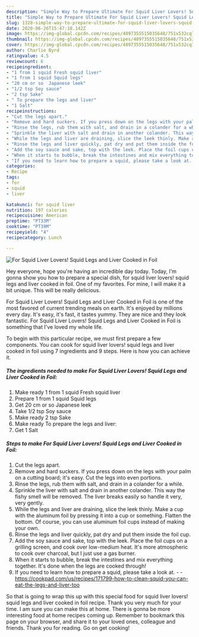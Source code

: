 ```yaml
---
description: "Simple Way to Prepare Ultimate For Squid Liver Lovers! Squid Legs and Liver Cooked in Foil"
title: "Simple Way to Prepare Ultimate For Squid Liver Lovers! Squid Legs and Liver Cooked in Foil"
slug: 1328-simple-way-to-prepare-ultimate-for-squid-liver-lovers-squid-legs-and-liver-cooked-in-foil
date: 2020-06-26T15:47:18.142Z
image: https://img-global.cpcdn.com/recipes/4897355515035648/751x532cq70/for-squid-liver-lovers-squid-legs-and-liver-cooked-in-foil-recipe-main-photo.jpg
thumbnail: https://img-global.cpcdn.com/recipes/4897355515035648/751x532cq70/for-squid-liver-lovers-squid-legs-and-liver-cooked-in-foil-recipe-main-photo.jpg
cover: https://img-global.cpcdn.com/recipes/4897355515035648/751x532cq70/for-squid-liver-lovers-squid-legs-and-liver-cooked-in-foil-recipe-main-photo.jpg
author: Charlie Byrd
ratingvalue: 4.5
reviewcount: 6
recipeingredient:
- "1 from 1 squid Fresh squid liver"
- "1 from 1 squid Squid legs"
- "20 cm or so  Japanese leek"
- "1/2 tsp Soy sauce"
- "2 tsp Sake"
- " To prepare the legs and liver"
- "1 Salt"
recipeinstructions:
- "Cut the legs apart."
- "Remove and hard suckers. If you press down on the legs with your palm on a cutting board; it&#39;s easy. Cut the legs into even portions."
- "Rinse the legs, rub them with salt, and drain in a colander for a while."
- "Sprinkle the liver with salt and drain in another colander. This way the fishy smell will be removed. The liver breaks easily so handle it very, very gently."
- "While the legs and liver are draining, slice the leek thinly. Make a cup with the aluminum foil by pressing it into a cup or something. Flatten the bottom. Of course, you can use aluminum foil cups instead of making your own."
- "Rinse the legs and liver quickly, pat dry and put them inside the foil cup."
- "Add the soy sauce and sake, top with the leek. Place the foil cups on a grilling screen, and cook over low-medium heat. It&#39;s more atmospheric to cook over charcoal, but I just use a gas burner."
- "When it starts to bubble, break the intestines and mix everything together. It&#39;s done when the legs are cooked through!"
- "If you need to learn how to prepare a squid, please take a look at.  https://cookpad.com/us/recipes/171799-how-to-clean-squid-you-can-eat-the-legs-and-liver-too"
categories:
- Recipe
tags:
- for
- squid
- liver

katakunci: for squid liver 
nutrition: 197 calories
recipecuisine: American
preptime: "PT33M"
cooktime: "PT39M"
recipeyield: "4"
recipecategory: Lunch

---
```



![For Squid Liver Lovers! Squid Legs and Liver Cooked in Foil](https://img-global.cpcdn.com/recipes/4897355515035648/751x532cq70/for-squid-liver-lovers-squid-legs-and-liver-cooked-in-foil-recipe-main-photo.jpg)

Hey everyone, hope you're having an incredible day today. Today, I'm gonna show you how to prepare a special dish, for squid liver lovers! squid legs and liver cooked in foil. One of my favorites. For mine, I will make it a bit unique. This will be really delicious.

For Squid Liver Lovers! Squid Legs and Liver Cooked in Foil is one of the most favored of current trending meals on earth. It's enjoyed by millions every day. It's easy, it's fast, it tastes yummy. They are nice and they look fantastic. For Squid Liver Lovers! Squid Legs and Liver Cooked in Foil is something that I've loved my whole life.




To begin with this particular recipe, we must first prepare a few components. You can cook for squid liver lovers! squid legs and liver cooked in foil using 7 ingredients and 9 steps. Here is how you can achieve it.

<!--inarticleads1-->

##### The ingredients needed to make For Squid Liver Lovers! Squid Legs and Liver Cooked in Foil:

1. Make ready 1 from 1 squid Fresh squid liver
1. Prepare 1 from 1 squid Squid legs
1. Get 20 cm or so  Japanese leek
1. Take 1/2 tsp Soy sauce
1. Make ready 2 tsp Sake
1. Make ready  To prepare the legs and liver:
1. Get 1 Salt




<!--inarticleads2-->

##### Steps to make For Squid Liver Lovers! Squid Legs and Liver Cooked in Foil:

1. Cut the legs apart.
1. Remove and hard suckers. If you press down on the legs with your palm on a cutting board; it&#39;s easy. Cut the legs into even portions.
1. Rinse the legs, rub them with salt, and drain in a colander for a while.
1. Sprinkle the liver with salt and drain in another colander. This way the fishy smell will be removed. The liver breaks easily so handle it very, very gently.
1. While the legs and liver are draining, slice the leek thinly. Make a cup with the aluminum foil by pressing it into a cup or something. Flatten the bottom. Of course, you can use aluminum foil cups instead of making your own.
1. Rinse the legs and liver quickly, pat dry and put them inside the foil cup.
1. Add the soy sauce and sake, top with the leek. Place the foil cups on a grilling screen, and cook over low-medium heat. It&#39;s more atmospheric to cook over charcoal, but I just use a gas burner.
1. When it starts to bubble, break the intestines and mix everything together. It&#39;s done when the legs are cooked through!
1. If you need to learn how to prepare a squid, please take a look at. -  - https://cookpad.com/us/recipes/171799-how-to-clean-squid-you-can-eat-the-legs-and-liver-too




So that is going to wrap this up with this special food for squid liver lovers! squid legs and liver cooked in foil recipe. Thank you very much for your time. I am sure you can make this at home. There is gonna be more interesting food at home recipes coming up. Remember to bookmark this page on your browser, and share it to your loved ones, colleague and friends. Thank you for reading. Go on get cooking!
